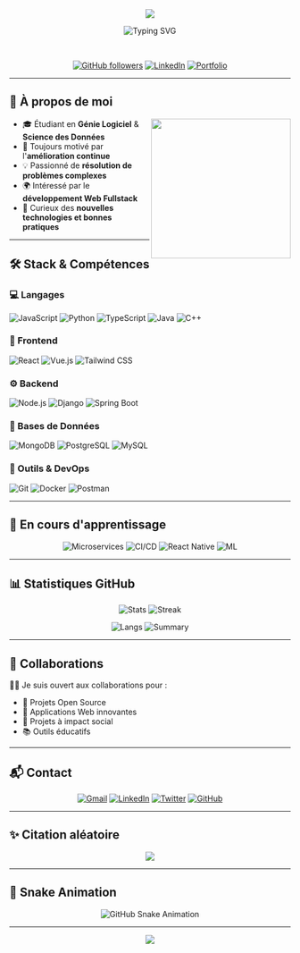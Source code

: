 <!-- Bandeau haut stylé -->
<div align="center">
  <img src="https://capsule-render.vercel.app/api?type=waving&color=0:36BCF7,100:1B1F23&height=200&section=header&text=Achraf%20Boujattou&fontSize=50&fontColor=ffffff&animation=twinkling" />
</div>

<div align="center">
  
  ![Typing SVG](https://readme-typing-svg.herokuapp.com?font=Fira+Code&weight=500&size=26&pause=1000&color=00BFFF&center=true&vCenter=true&width=600&lines=Ing%C3%A9nieur+Logiciel+en+Devenir;Fullstack+Web+Developer;Apprentissage+Continu)

  <br>

  [![GitHub followers](https://img.shields.io/github/followers/Draissi_Saad?logo=GitHub&style=flat-square)](https://github.com/Draissi_Saad)
  [![LinkedIn](https://img.shields.io/badge/LinkedIn-Connect-blue?style=flat-square&logo=linkedin)](https://linkedin.com/in/saad-draissi)
  [![Portfolio](https://img.shields.io/badge/Portfolio-Visit-green?style=flat-square&logo=safari)](https://votre-portfolio.com)

</div>

---

## 👋 À propos de moi

<img align="right" src="https://media.giphy.com/media/qgQUggAC3Pfv687qPC/giphy.gif" width="250"/>

- 🎓 Étudiant en **Génie Logiciel** & **Science des Données**
- 🚀 Toujours motivé par l'**amélioration continue**
- 💡 Passionné de **résolution de problèmes complexes**
- 🌍 Intéressé par le **développement Web Fullstack**
- 🧠 Curieux des **nouvelles technologies et bonnes pratiques**

---

## 🛠️ Stack & Compétences

### 💻 Langages

![JavaScript](https://img.shields.io/badge/-JavaScript-F7DF1E?logo=javascript&logoColor=black&style=flat-square)
![Python](https://img.shields.io/badge/-Python-3776AB?logo=python&logoColor=white&style=flat-square)
![TypeScript](https://img.shields.io/badge/-TypeScript-007ACC?logo=typescript&logoColor=white&style=flat-square)
![Java](https://img.shields.io/badge/-Java-ED8B00?logo=java&logoColor=white&style=flat-square)
![C++](https://img.shields.io/badge/-C++-00599C?logo=c%2B%2B&logoColor=white&style=flat-square)

### 🎨 Frontend

![React](https://img.shields.io/badge/-React-20232A?logo=react&logoColor=61DAFB&style=flat-square)
![Vue.js](https://img.shields.io/badge/-Vue.js-35495E?logo=vue.js&logoColor=4FC08D&style=flat-square)
![Tailwind CSS](https://img.shields.io/badge/-Tailwind-38B2AC?logo=tailwind-css&logoColor=white&style=flat-square)

### ⚙️ Backend

![Node.js](https://img.shields.io/badge/-Node.js-339933?logo=nodedotjs&logoColor=white&style=flat-square)
![Django](https://img.shields.io/badge/-Django-092E20?logo=django&logoColor=white&style=flat-square)
![Spring Boot](https://img.shields.io/badge/-Spring_Boot-6DB33F?logo=spring-boot&logoColor=white&style=flat-square)

### 🧱 Bases de Données

![MongoDB](https://img.shields.io/badge/-MongoDB-4EA94B?logo=mongodb&logoColor=white&style=flat-square)
![PostgreSQL](https://img.shields.io/badge/-PostgreSQL-316192?logo=postgresql&logoColor=white&style=flat-square)
![MySQL](https://img.shields.io/badge/-MySQL-4479A1?logo=mysql&logoColor=white&style=flat-square)

### 🔧 Outils & DevOps

![Git](https://img.shields.io/badge/-Git-F05032?logo=git&logoColor=white&style=flat-square)
![Docker](https://img.shields.io/badge/-Docker-2496ED?logo=docker&logoColor=white&style=flat-square)
![Postman](https://img.shields.io/badge/-Postman-FF6C37?logo=postman&logoColor=white&style=flat-square)

---

## 🚀 En cours d'apprentissage

<div align="center">

![Microservices](https://img.shields.io/badge/Microservices-in%20progress-black?style=flat-square&logo=fastapi)
![CI/CD](https://img.shields.io/badge/CI%2FCD-Automation-black?style=flat-square&logo=githubactions)
![React Native](https://img.shields.io/badge/React_Native-Mobile-black?style=flat-square&logo=react)
![ML](https://img.shields.io/badge/Machine_Learning-Learning-black?style=flat-square&logo=tensorflow)

</div>

---

## 📊 Statistiques GitHub

<div align="center">

![Stats](https://github-readme-stats.vercel.app/api?username=Draissi_Saad&show_icons=true&theme=tokyonight&hide_border=true)
![Streak](https://streak-stats.demolab.com?user=Draissi_Saad&theme=tokyonight&hide_border=true)

![Langs](https://github-readme-stats.vercel.app/api/top-langs/?username=Draissi_Saad&layout=compact&theme=tokyonight&hide_border=true)
![Summary](https://github-profile-summary-cards.vercel.app/api/cards/profile-details?username=Draissi_Saad&theme=tokyonight)

</div>

---

## 🤝 Collaborations

👨‍💻 Je suis ouvert aux collaborations pour :

- 🧩 Projets Open Source
- 🌱 Applications Web innovantes
- 🎯 Projets à impact social
- 📚 Outils éducatifs

---

## 📬 Contact

<div align="center">

[![Gmail](https://img.shields.io/badge/Gmail-Contact-red?logo=gmail&style=flat-square)](mailto:votre-email@exemple.com)
[![LinkedIn](https://img.shields.io/badge/LinkedIn-Connect-blue?logo=linkedin&style=flat-square)](https://linkedin.com/in/saad-draissi)
[![Twitter](https://img.shields.io/badge/Twitter-Follow-blue?logo=twitter&style=flat-square)](https://twitter.com/Draissi_Saad)
[![GitHub](https://img.shields.io/badge/GitHub-Follow-black?logo=github&style=flat-square)](https://github.com/Draissi_Saad)

</div>

---

## ✨ Citation aléatoire

<div align="center">
  <img src="https://quotes-github-readme.vercel.app/api?type=horizontal&theme=tokyonight" />
</div>

---

## 🐍 Snake Animation

<div align="center">
  <img src="https://raw.githubusercontent.com/Draissi_Saad/Draissi_Saad/output/github-contribution-grid-snake-dark.svg" alt="GitHub Snake Animation">
</div>

---

<div align="center">
  <img src="https://capsule-render.vercel.app/api?type=waving&color=gradient&height=150&section=footer" />
</div>
